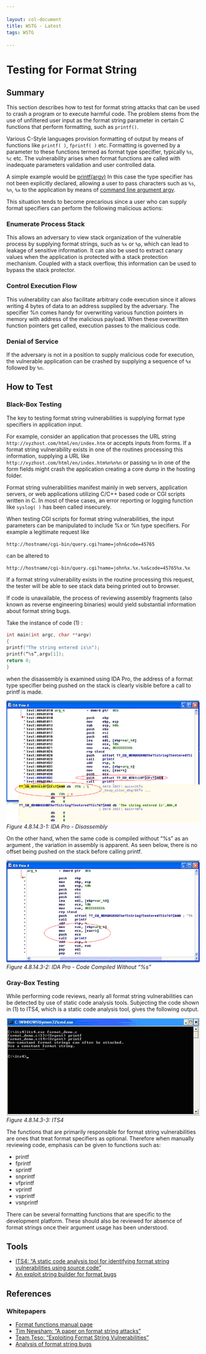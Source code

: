 ```yaml
---

layout: col-document
title: WSTG - Latest
tags: WSTG

---
```

# Testing for Format String

## Summary

This section describes how to test for format string attacks that can be used to crash a program or to execute harmful code. The problem stems from the use of unfiltered user input as the format string parameter in certain C functions that perform formatting, such as `printf()`.

Various C-Style languages provision formatting of output by means of functions like `printf( )`, `fprintf( )` etc. Formatting is governed by a parameter to these functions termed as format type specifier, typically `%s`, `%c` etc. The vulnerability arises when format functions are called with inadequate parameters validation and user controlled data.

A simple example would be [printf(argv)](https://linux.die.net/man/3/fprintf) In this case the type specifier has not been explicitly declared, allowing a user to pass characters such as `%s`, `%n`, `%x` to the application by means of [command line argument argv](https://linux.die.net/man/3/fprintf).

This situation tends to become precarious since a user who can supply format specifiers can perform the following malicious actions:

### Enumerate Process Stack

This allows an adversary to view stack organization of the vulnerable process by supplying format strings, such as `%x` or `%p`, which can lead to leakage of sensitive information. It can also be used to extract canary values when the application is protected with a stack protection mechanism. Coupled with a stack overflow, this information can be used to bypass the stack protector.

### Control Execution Flow

This vulnerability can also facilitate arbitrary code execution since it allows writing 4 bytes of data to an address supplied by the adversary. The specifier %n comes handy for overwriting various function pointers in memory with address of the malicious payload. When these overwritten function pointers get called, execution passes to the malicious code.

### Denial of Service

If the adversary is not in a position to supply malicious code for execution, the vulnerable application can be crashed by supplying a sequence of `%x` followed by `%n`.

## How to Test

### Black-Box Testing

The key to testing format string vulnerabilities is supplying format type specifiers in application input.

For example, consider an application that processes the URL string `http://xyzhost.com/html/en/index.htm` or accepts inputs from forms. If a format string vulnerability exists in one of the routines processing this information, supplying a URL like `http://xyzhost.com/html/en/index.htm%n%n%n` or passing `%n` in one of the form fields might crash the application creating a core dump in the hosting folder.

Format string vulnerabilities manifest mainly in web servers, application servers, or web applications utilizing C/C++ based code or CGI scripts written in C. In most of these cases, an error reporting or logging function like `syslog( )` has been called insecurely.

When testing CGI scripts for format string vulnerabilities, the input parameters can be manipulated to include %x or %n type specifiers. For example a legitimate request like

`http://hostname/cgi-bin/query.cgi?name=john&code=45765`

can be altered to

`http://hostname/cgi-bin/query.cgi?name=john%x.%x.%x&code=45765%x.%x`

If a format string vulnerability exists in the routine processing this request, the tester will be able to see stack data being printed out to browser.

If code is unavailable, the process of reviewing assembly fragments (also known as reverse engineering binaries) would yield substantial information about format string bugs.

Take the instance of code (1) :

```c
int main(int argc, char **argv)
{
printf("The string entered is\n");
printf(“%s”,argv[1]);
return 0;
}
```

when the disassembly is examined using IDA Pro, the address of a format type specifier being pushed on the stack is clearly visible before a call to printf is made.

![IDA Pro](images/IDA_Pro.gif)\
*Figure 4.8.14.3-1: IDA Pro - Disassembly*

On the other hand, when the same code is compiled without “%s” as an argument , the variation in assembly is apparent. As seen below, there is no offset being pushed on the stack before calling printf.

![IDA Pro 2](images/IDA_Pro_2.gif)\
*Figure 4.8.14.3-2: IDA Pro - Code Compiled Without “%s”*

### Gray-Box Testing

While performing code reviews, nearly all format string vulnerabilities can be detected by use of static code analysis tools. Subjecting the code shown in (1) to ITS4, which is a static code analysis tool, gives the following output.

![ITS4](images/ITS4.gif)\
*Figure 4.8.14.3-3: ITS4*

The functions that are primarily responsible for format string vulnerabilities are ones that treat format specifiers as optional. Therefore when manually reviewing code, emphasis can be given to functions such as:

- printf
- fprintf
- sprintf
- snprintf
- vfprintf
- vprintf
- vsprintf
- vsnprintf

There can be several formatting functions that are specific to the development platform. These should also be reviewed for absence of format strings once their argument usage has been understood.

## Tools

- [ITS4: “A static code analysis tool for identifying format string vulnerabilities using source code”](http://seclab.cs.ucdavis.edu/projects/testing/tools/its4.html)
- [An exploit string builder for format bugs](https://seclists.org/pen-test/2001/Aug/14)

## References

### Whitepapers

- [Format functions manual page](https://linux.die.net/man/3/fprintf)
- [Tim Newsham: “A paper on format string attacks”](https://seclists.org/bugtraq/2000/Sep/214)
- [Team Teso: “Exploiting Format String Vulnerabilities”](https://cs155.stanford.edu/papers/formatstring-1.2.pdf)
- [Analysis of format string bugs](http://julianor.tripod.com/bc/format-bug-analysis.pdf)
